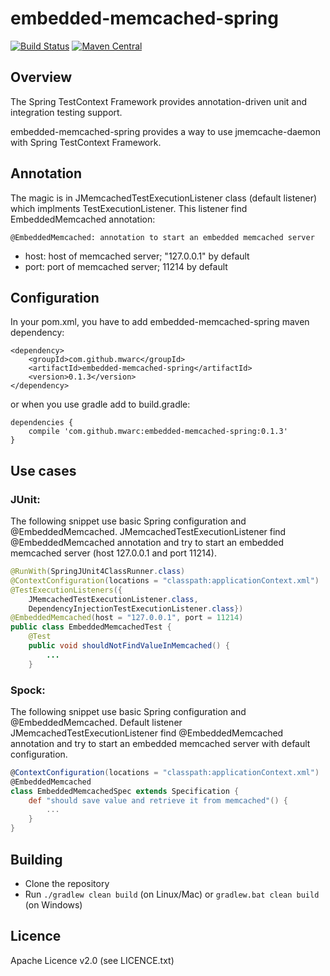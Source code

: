 # embedded-memcached-spring

[![Build Status](https://travis-ci.org/mwarc/embedded-memcached-spring.svg?branch=master)](https://travis-ci.org/mwarc/embedded-memcached-spring)
[![Maven Central](https://maven-badges.herokuapp.com/maven-central/com.github.mwarc/embedded-memcached-spring/badge.svg)](https://maven-badges.herokuapp.com/maven-central/com.github.mwarc/embedded-memcached-spring)

## Overview

The Spring TestContext Framework provides annotation-driven unit and integration testing support.

embedded-memcached-spring provides a way to use jmemcache-daemon with Spring TestContext Framework.

## Annotation

The magic is in JMemcachedTestExecutionListener class (default listener) which implments TestExecutionListener. This listener find EmbeddedMemcached annotation:

    @EmbeddedMemcached: annotation to start an embedded memcached server
    
*   host: host of memcached server; "127.0.0.1" by default
*   port: port of memcached server; 11214 by default

## Configuration

In your pom.xml, you have to add embedded-memcached-spring maven dependency:

    <dependency>
        <groupId>com.github.mwarc</groupId>
        <artifactId>embedded-memcached-spring</artifactId>
        <version>0.1.3</version>
    </dependency>


or when you use gradle add to build.gradle:

    dependencies {
        compile 'com.github.mwarc:embedded-memcached-spring:0.1.3'
    }

## Use cases

### JUnit:

The following snippet use basic Spring configuration and @EmbeddedMemcached. 
JMemcachedTestExecutionListener find @EmbeddedMemcached annotation 
and try to start an embedded memcached server (host 127.0.0.1 and port 11214).

```java
@RunWith(SpringJUnit4ClassRunner.class)
@ContextConfiguration(locations = "classpath:applicationContext.xml")
@TestExecutionListeners({
    JMemcachedTestExecutionListener.class,
    DependencyInjectionTestExecutionListener.class})
@EmbeddedMemcached(host = "127.0.0.1", port = 11214)
public class EmbeddedMemcachedTest {
    @Test
    public void shouldNotFindValueInMemcached() {
        ...
    }
```

### Spock:

The following snippet use basic Spring configuration and @EmbeddedMemcached. 
Default listener JMemcachedTestExecutionListener find @EmbeddedMemcached annotation 
and try to start an embedded memcached server with default configuration.

```groovy
@ContextConfiguration(locations = "classpath:applicationContext.xml")
@EmbeddedMemcached
class EmbeddedMemcachedSpec extends Specification {
    def "should save value and retrieve it from memcached"() {
        ...
    }
}
```

## Building

* Clone the repository
* Run `./gradlew clean build` (on Linux/Mac) or `gradlew.bat clean build` (on Windows)

## Licence

Apache Licence v2.0 (see LICENCE.txt)